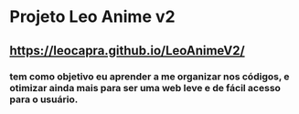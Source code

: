 # Projeto Leo Anime v2
## https://leocapra.github.io/LeoAnimeV2/
### tem como objetivo eu aprender a me organizar nos códigos, e otimizar ainda mais para ser uma web leve e de fácil acesso para o usuário.
